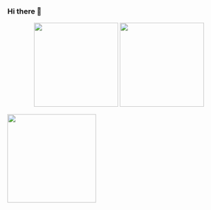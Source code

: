 ### Hi there 👋
<!--
**YurinDoctrine/YurinDoctrine** is a ✨ _special_ ✨ repository because its `README.md` (this file) appears on your GitHub profile.

Here are some ideas to get you started:

- 🔭 I’m currently working on ...
- 🌱 I’m currently learning ...
- 👯 I’m looking to collaborate on ...
- 🤔 I’m looking for help with ...
- 💬 Ask me about ...
- 📫 How to reach me: ...
- 😄 Pronouns: ...
- ⚡ Fun fact: ...
-->
<p align="center">
<img height="190" src="https://github-readme-stats.vercel.app/api?username=YurinDoctrine&show_icons=true&include_all_commits=true&theme=react&cache_seconds=3200&hide_border=true&layout=compact" />
</a>

<img height="190" src="https://github-readme-stats.vercel.app/api/top-langs/?username=YurinDoctrine&show_icons=true&include_all_commits=true&theme=react&cache_seconds=3200&hide_border=true&layout=compact" />
</a>

<img height="200" src="https://github-profile-trophy.vercel.app/?username=YurinDoctrine&theme=nord " /></a>
</a>
</p>
